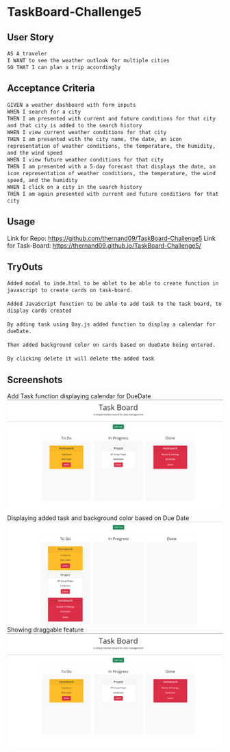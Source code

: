 # TaskBoard-Challenge5

## User Story

```
AS A traveler
I WANT to see the weather outlook for multiple cities
SO THAT I can plan a trip accordingly
```

## Acceptance Criteria

```
GIVEN a weather dashboard with form inputs
WHEN I search for a city
THEN I am presented with current and future conditions for that city and that city is added to the search history
WHEN I view current weather conditions for that city
THEN I am presented with the city name, the date, an icon representation of weather conditions, the temperature, the humidity, and the wind speed
WHEN I view future weather conditions for that city
THEN I am presented with a 5-day forecast that displays the date, an icon representation of weather conditions, the temperature, the wind speed, and the humidity
WHEN I click on a city in the search history
THEN I am again presented with current and future conditions for that city
```
## Usage

Link for Repo: https://github.com/thernand09/TaskBoard-Challenge5
Link for Task-Board: https://thernand09.github.io/TaskBoard-Challenge5/


## TryOuts
```
Added modal to inde.html to be ablet to be able to create function in javascript to create cards on task-board.

Added JavaScript function to be able to add task to the task board, to display cards created 

By adding task using Day.js added function to display a calendar for dueDate.

Then added background color on cards based on dueDate being entered.

By clicking delete it will delete the added task 
```

## Screenshots

Add Task function displaying calendar for DueDate
![alt text](./assets/images/Screenshot%202024-04-01%20154207.png)
Displaying added task and background color based on Due Date
![alt text](./assets/images/taskBoard-bgColor-Card.png)
Showing draggable feature
![alt text](./assets/images/taskBoard-draggable.png)
